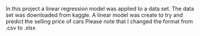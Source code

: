 In this project a linear regression model was applied to a data set.
The data set was downloaded from kaggle.
A linear model was create to try and predict the selling price of cars
Please note that I changed the format from .csv to .xlsx
